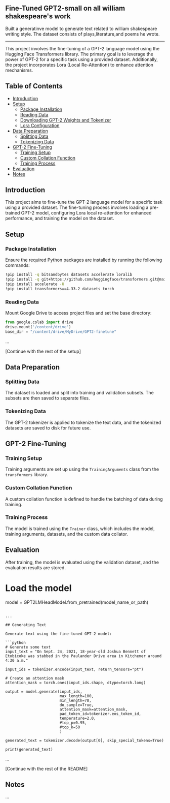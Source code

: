 ## Fine-Tuned GPT2-small on all william shakespeare's work
Built a generatinve model to generate text related to william shakespeare writing style.
The dataset consists of plays,literature,and poems he wrote.


---


This project involves the fine-tuning of a GPT-2 language model using the Hugging Face Transformers library. The primary goal is to leverage the power of GPT-2 for a specific task using a provided dataset. Additionally, the project incorporates Lora (Local Re-Attention) to enhance attention mechanisms.

## Table of Contents

- [Introduction](#introduction)
- [Setup](#setup)
  - [Package Installation](#package-installation)
  - [Reading Data](#reading-data)
  - [Downloading GPT-2 Weights and Tokenizer](#downloading-gpt-2-weights-and-tokenizer)
  - [Lora Configuration](#lora-configuration)
- [Data Preparation](#data-preparation)
  - [Splitting Data](#splitting-data)
  - [Tokenizing Data](#tokenizing-data)
- [GPT-2 Fine-Tuning](#gpt-2-fine-tuning)
  - [Training Setup](#training-setup)
  - [Custom Collation Function](#custom-collation-function)
  - [Training Process](#training-process)
- [Evaluation](#evaluation)
- [Notes](#notes)

## Introduction

This project aims to fine-tune the GPT-2 language model for a specific task using a provided dataset. The fine-tuning process involves loading a pre-trained GPT-2 model, configuring Lora local re-attention for enhanced performance, and training the model on the dataset.

## Setup

### Package Installation

Ensure the required Python packages are installed by running the following commands:

```bash
!pip install -q bitsandbytes datasets accelerate loralib
!pip install -q git+https://github.com/huggingface/transformers.git@main git+https://github.com/huggingface/peft.git
!pip install accelerate -U
!pip install transformers==4.33.2 datasets torch
```

### Reading Data

Mount Google Drive to access project files and set the base directory:

```python
from google.colab import drive
drive.mount('/content/drive')
base_dir = "/content/drive/MyDrive/GPT2-finetune"
```

...

[Continue with the rest of the setup]

## Data Preparation

### Splitting Data

The dataset is loaded and split into training and validation subsets. The subsets are then saved to separate files.

### Tokenizing Data

The GPT-2 tokenizer is applied to tokenize the text data, and the tokenized datasets are saved to disk for future use.

## GPT-2 Fine-Tuning

### Training Setup

Training arguments are set up using the `TrainingArguments` class from the `transformers` library.

### Custom Collation Function

A custom collation function is defined to handle the batching of data during training.

### Training Process

The model is trained using the `Trainer` class, which includes the model, training arguments, datasets, and the custom data collator.

## Evaluation

After training, the model is evaluated using the validation dataset, and the evaluation results are stored.






# Load the model
model = GPT2LMHeadModel.from_pretrained(model_name_or_path)
```

...

## Generating Text

Generate text using the fine-tuned GPT-2 model:

```python
# Generate some text
input_text = "On Sept. 24, 2021, 18-year-old Joshua Bennett of Etobicoke was stabbed in the Paulander Drive area in Kitchener around 4:30 a.m."

input_ids = tokenizer.encode(input_text, return_tensors="pt")

# Create an attention mask
attention_mask = torch.ones(input_ids.shape, dtype=torch.long)

output = model.generate(input_ids,
                        max_length=100,
                        min_length=70,
                        do_sample=True,
                        attention_mask=attention_mask,
                        pad_token_id=tokenizer.eos_token_id,
                        temperature=2.0,
                        #top_p=0.95,
                        #top_k=50
                        )

generated_text = tokenizer.decode(output[0], skip_special_tokens=True)

print(generated_text)
```

...

[Continue with the rest of the README]

## Notes

...
